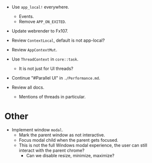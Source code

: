 * Use `app_local!` everywhere.
    - Events.
    - Remove `APP_ON_EXITED`.
* Update webrender to Fx107.

* Review `ContextLocal`, default is not app-local?

* Review `AppContextMut`.
* Use `ThreadContext` in `core::task`.
    - It is not just for UI threads?
* Continue "#Parallel UI" in `./Performance.md`.
* Review all docs.
    - Mentions of threads in particular.

# Other

* Implement window `modal`.
    - Mark the parent window as not interactive.
    - Focus modal child when the parent gets focused.
    - This is not the full Windows modal experience, the user can still interact with the parent chrome?
        - Can we disable resize, minimize, maximize?